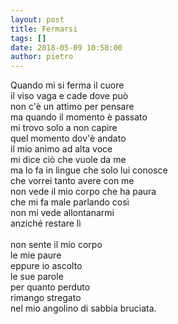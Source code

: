 ```yaml
---
layout: post
title: Fermarsi
tags: []
date: 2018-05-09 10:58:00
author: pietro
---
```

Quando mi si ferma il cuore<br/>il viso vaga e cade dove può<br/>non c'è un attimo per pensare<br/>ma quando il momento è passato<br/>mi trovo solo a non capire<br/>quel momento dov'è andato<br/>il mio animo ad alta voce<br/>mi dice ciò che vuole da me<br/>ma lo fa in lingue che solo lui conosce<br/>che vorrei tanto avere con me<br/>non vede il mio corpo che ha paura<br/>che mi fa male parlando così<br/>non mi vede allontanarmi<br/>anziché restare lì<br/><br/>non sente il mio corpo<br/>le mie paure<br/>eppure io ascolto<br/>le sue parole<br/>per quanto perduto<br/>rimango stregato<br/>nel mio angolino di sabbia bruciata.
